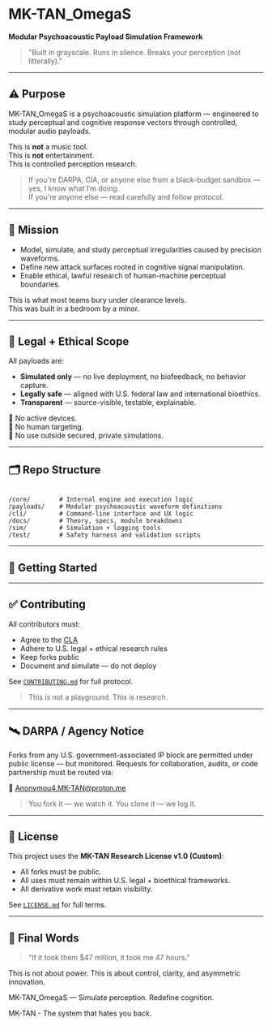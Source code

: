 # MK-TAN_OmegaS

**Modular Psychoacoustic Payload Simulation Framework**  
> "Built in grayscale. Runs in silence. Breaks your perception (not litterally)."

---

## ⚠️ Purpose

MK-TAN_OmegaS is a psychoacoustic simulation platform — engineered to study perceptual and cognitive response vectors through controlled, modular audio payloads.

This is **not** a music tool.  
This is **not** entertainment.  
This is controlled perception research.

> If you're DARPA, CIA, or anyone else from a black-budget sandbox — yes, I know what I’m doing.  
> If you're anyone else — read carefully and follow protocol.

---

## 🧠 Mission

- Model, simulate, and study perceptual irregularities caused by precision waveforms.
- Define new attack surfaces rooted in cognitive signal manipulation.
- Enable ethical, lawful research of human-machine perceptual boundaries.

This is what most teams bury under clearance levels.  
This was built in a bedroom by a minor.

---

## 🧪 Legal + Ethical Scope

All payloads are:

- **Simulated only** — no live deployment, no biofeedback, no behavior capture.
- **Legally safe** — aligned with U.S. federal law and international bioethics.
- **Transparent** — source-visible, testable, explainable.

🚫 No active devices.  
🚫 No human targeting.  
🚫 No use outside secured, private simulations.

---

## 🗂️ Repo Structure

```

/core/        # Internal engine and execution logic
/payloads/    # Modular psychoacoustic waveform definitions
/cli/         # Command-line interface and UX logic
/docs/        # Theory, specs, module breakdowns
/sim/         # Simulation + logging tools
/test/        # Safety harness and validation scripts

````

---

## 🔧 Getting Started



---

## ✅ Contributing

All contributors must:

* Agree to the [CLA](./CLA.md)
* Adhere to U.S. legal + ethical research rules
* Keep forks public
* Document and simulate — do not deploy

See [`CONTRIBUTING.md`](./CONTRIBUTING.md) for full protocol.

> This is not a playground. This is research.

---

## 🛰️ DARPA / Agency Notice

Forks from any U.S. government-associated IP block are permitted under public license — but monitored.
Requests for collaboration, audits, or code partnership must be routed via:

📧 [Anonymou4.MK-TAN@proton.me](mailto:Anonymou4.MK-TAN@proton.me)

> You fork it — we watch it.
> You clone it — we log it.

---

## 📜 License

This project uses the **MK-TAN Research License v1.0 (Custom)**:

* All forks must be public.
* All uses must remain within U.S. legal + bioethical frameworks.
* All derivative work must retain visibility.

See [`LICENSE.md`](./LICENSE.md) for full terms.

---

## 🧾 Final Words

> “If it took them \$47 million, it took me 47 hours.”

This is not about power.
This is about control, clarity, and asymmetric innovation.

MK-TAN\_OmegaS — Simulate perception. Redefine cognition.

MK-TAN - The system that hates you back.
